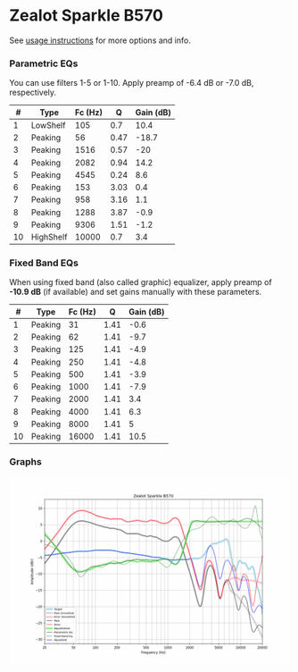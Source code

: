 # Zealot Sparkle B570
See [usage instructions](https://github.com/jaakkopasanen/AutoEq#usage) for more options and info.

### Parametric EQs
You can use filters 1-5 or 1-10. Apply preamp of -6.4 dB or -7.0 dB, respectively.

|   # | Type      |   Fc (Hz) |    Q |   Gain (dB) |
|-----|-----------|-----------|------|-------------|
|   1 | LowShelf  |       105 | 0.7  |        10.4 |
|   2 | Peaking   |        56 | 0.47 |       -18.7 |
|   3 | Peaking   |      1516 | 0.57 |       -20   |
|   4 | Peaking   |      2082 | 0.94 |        14.2 |
|   5 | Peaking   |      4545 | 0.24 |         8.6 |
|   6 | Peaking   |       153 | 3.03 |         0.4 |
|   7 | Peaking   |       958 | 3.16 |         1.1 |
|   8 | Peaking   |      1288 | 3.87 |        -0.9 |
|   9 | Peaking   |      9306 | 1.51 |        -1.2 |
|  10 | HighShelf |     10000 | 0.7  |         3.4 |

### Fixed Band EQs
When using fixed band (also called graphic) equalizer, apply preamp of **-10.9 dB** (if available) and set gains manually with these parameters.

|   # | Type    |   Fc (Hz) |    Q |   Gain (dB) |
|-----|---------|-----------|------|-------------|
|   1 | Peaking |        31 | 1.41 |        -0.6 |
|   2 | Peaking |        62 | 1.41 |        -9.7 |
|   3 | Peaking |       125 | 1.41 |        -4.9 |
|   4 | Peaking |       250 | 1.41 |        -4.8 |
|   5 | Peaking |       500 | 1.41 |        -3.9 |
|   6 | Peaking |      1000 | 1.41 |        -7.9 |
|   7 | Peaking |      2000 | 1.41 |         3.4 |
|   8 | Peaking |      4000 | 1.41 |         6.3 |
|   9 | Peaking |      8000 | 1.41 |         5   |
|  10 | Peaking |     16000 | 1.41 |        10.5 |

### Graphs
![](./Zealot%20Sparkle%20B570.png)
